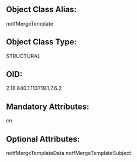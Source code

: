## Object Class Alias:
  notfMergeTemplate

## Object Class Type:
  STRUCTURAL

## OID:
  2.16.840.1.113719.1.7.6.2

## Mandatory Attributes:
  cn

## Optional Attributes:
  notfMergeTemplateData
  notfMergeTemplateSubject
